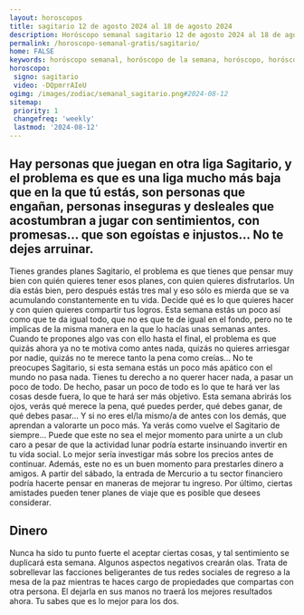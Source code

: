 ```yaml
---
layout: horoscopos
title: sagitario 12 de agosto 2024 al 18 de agosto 2024 
description: Horóscopo semanal sagitario 12 de agosto 2024 al 18 de agosto 2024. Hay personas que juegan en otra liga Sagitario, y el problema es que es una liga mucho más baja que en la que tú estás, son personas que engañan, personas inseguras y desleales que acostumbran a jugar con sentimientos, con promesas… que son egoístas e injustos… No te dejes arruinar. 
permalink: /horoscopo-semanal-gratis/sagitario/
home: FALSE
keywords: horóscopo semanal, horóscopo de la semana, horóscopo, horóscopo gratis,horóscopos, horóscopo esperanza gracia, horoscopos sagitario la semana, horóscopos gratis, Tarot, Astrologia, Zodíaco, sagitario, horoscopo gratis, semanal
horoscopo:
 signo: sagitario
 video: -DQpmrrAIeU
ogimg: /images/zodiac/semanal_sagitario.png#2024-08-12
sitemap:
 priority: 1
 changefreq: 'weekly'
 lastmod: '2024-08-12'
---
```




## Hay personas que juegan en otra liga Sagitario, y el problema es que es una liga mucho más baja que en la que tú estás, son personas que engañan, personas inseguras y desleales que acostumbran a jugar con sentimientos, con promesas… que son egoístas e injustos… No te dejes arruinar. 

Tienes grandes planes Sagitario, el problema es que tienes que pensar muy bien con quién quieres tener esos planes, con quien quieres disfrutarlos. Un día estás bien, pero después estás tres mal y eso sólo es mierda que se va acumulando constantemente en tu vida. Decide qué es lo que quieres hacer y con quien quieres compartir tus logros. Esta semana estás un poco así como que te da igual todo, que no es que te de igual en el fondo, pero no te implicas de la misma manera en la que lo hacías unas semanas antes. Cuando te propones algo vas con ello hasta el final, el problema es que quizás ahora ya no te motiva como antes nada, quizás no quieres arriesgar por nadie, quizás no te merece tanto la pena como creías… No te preocupes Sagitario, si esta semana estás un poco más apático con el mundo no pasa nada. Tienes tu derecho a no querer hacer nada, a pasar un poco de todo. De hecho, pasar un poco de todo es lo que te hará ver las cosas desde fuera, lo que te hará ser más objetivo. Esta semana abrirás los ojos, verás qué merece la pena, qué puedes perder, qué debes ganar, de qué debes pasar… Y si no eres el/la mismo/a de antes con los demás, que aprendan a valorarte un poco más. Ya verás como vuelve el Sagitario de siempre…
Puede que este no sea el mejor momento para unirte a un club caro a pesar de que la actividad lunar podría estarte insinuando invertir en tu vida social. Lo mejor sería investigar más sobre los precios antes de continuar. Además, este no es un buen momento para prestarles dinero a amigos. A partir del sábado, la entrada de Mercurio a tu sector financiero podría hacerte pensar en maneras de mejorar tu ingreso. Por último, ciertas amistades pueden tener planes de viaje que es posible que desees considerar.

## Dinero

Nunca ha sido tu punto fuerte el aceptar ciertas cosas, y tal sentimiento se duplicará esta semana. Algunos aspectos negativos crearán olas. Trata de sobrellevar las facciones beligerantes de tus redes sociales de regreso a la mesa de la paz mientras te haces cargo de propiedades que compartas con otra persona.  El dejarla en sus manos no traerá los mejores resultados ahora. Tu sabes que es lo mejor para los dos.